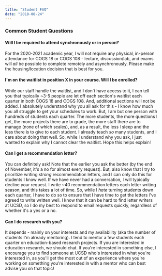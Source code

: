 ```yaml
---
title: "Student FAQ"
date: "2018-08-24"
---
```


### Common Student Questions

#### Will I be required to attend synchronously or in person?  
For the 2020-2021 academic year, I will not require any physical, in-person attendance for COGS 18 or COGS 108 - lecture, discussion/lab, and exams will *all* be possible to complete remotely and asynchronously. Please make the housing/location decision that is best for you.

#### I'm on the waitlist in position X in your course. Will I be enrolled?  
While our staff handle the waitlist, and I don't have access to it, I can tell you that typically ~3-5 people are let off each section's waitlist each quarter in both COGS 18 and COGS 108. And, additional sections will not be added. I absolutely understand why you all ask for this - I know how much you all struggle to get your schedules to work. But, I am but one person with hundreds of students each quarter. The more students, the more questions I get, the more projects there are to grade, the more staff there are to manage (none of which scales), and, as a result, the less I sleep and the less there is to give to each student. I already teach _so_ many students, and I care about doing that well. So, while I understand why you ask, I just wanted to explain why I cannot clear the waitlist. Hope this helps explain!

#### Can I get a recommendation letter?  
You can definitely ask! Note that the earlier you ask the better (by the end of November, it's a no for almost every request). But, also know that I try to prioritize writing _strong_ recommendation letters, and I can only do this for students I know well. If we have never had a conversation, I will typically decline your request. I write ~40 recommendation letters each letter writing season, and this takes a lot of time. So, while I _hate_ turning students down each quarter, I have to do so to ensure that I have time to get the letters I've agreed to write written well. I know that it can be hard to find letter writers at UCSD, so I do my best to respond to email requests quickly, regardless of whether it's a yes or a no.

#### Can I do research with you?  
It depends - mainly on your interests and my availability (aka the number of students I'm already mentoring). I tend to mentor a few students each quarter on education-based research projects. If you are interested in education research, we should chat. If you're interested in something else, I encourage you to find someone at UCSD who's interested in what you're interested in, as you'll get the most out of an experience where you're working on something you're interested in with a mentor who can best advise you on that topic!

